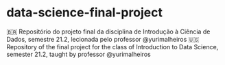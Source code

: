 # data-science-final-project
🇧🇷 Repositório do projeto final da disciplina de Introdução à Ciência de Dados, semestre 21.2, lecionada pelo professor @yurimalheiros 
🇺🇸 Repository of the final project for the class of Introduction to Data Science, semester 21.2, taught by professor @yurimalheiros
